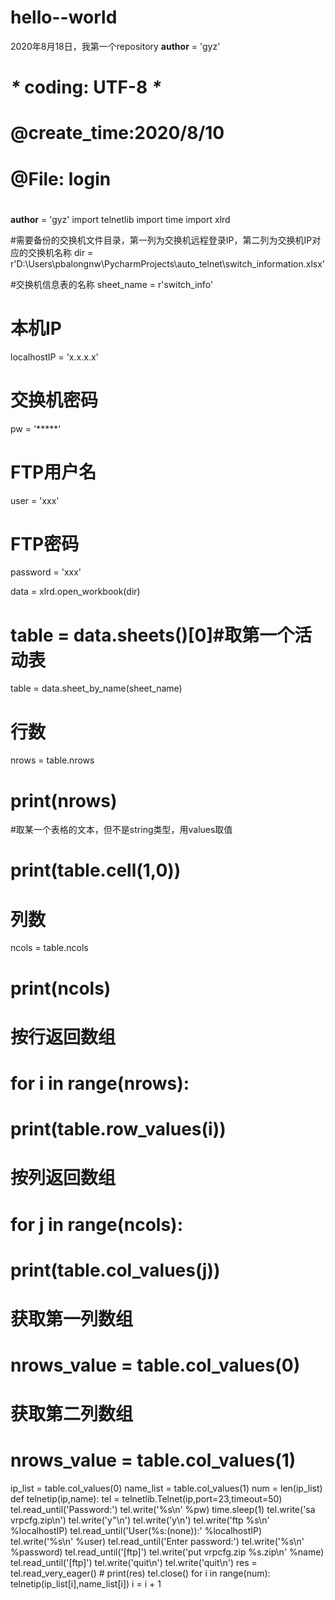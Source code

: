 # hello--world
2020年8月18日，我第一个repository
__author__ = 'gyz'
# _*_ coding: UTF-8 _*_
# @create_time:2020/8/10
# @File: login
#
#
__author__ = 'gyz'
import telnetlib
import time
import xlrd

#需要备份的交换机文件目录，第一列为交换机远程登录IP，第二列为交换机IP对应的交换机名称
dir = r'D:\Users\pbalongnw\PycharmProjects\auto_telnet\switch_information.xlsx'

#交换机信息表的名称
sheet_name = r'switch_info'

# 本机IP
localhostIP = 'x.x.x.x'

# 交换机密码
pw = '*****'

# FTP用户名
user = 'xxx'

# FTP密码
password = 'xxx'

data = xlrd.open_workbook(dir)

# table = data.sheets()[0]#取第一个活动表
table = data.sheet_by_name(sheet_name)

# 行数
nrows = table.nrows
# print(nrows)

#取某一个表格的文本，但不是string类型，用values取值
# print(table.cell(1,0))

# 列数
ncols = table.ncols
# print(ncols)

# 按行返回数组
# for i in range(nrows):
#     print(table.row_values(i))

# 按列返回数组
# for j in range(ncols):
#     print(table.col_values(j))

# 获取第一列数组
# nrows_value = table.col_values(0)

# 获取第二列数组
# nrows_value = table.col_values(1)

ip_list = table.col_values(0)
name_list = table.col_values(1)
num = len(ip_list)
def telnetip(ip,name):
    tel = telnetlib.Telnet(ip,port=23,timeout=50)
    tel.read_until('Password:')
    tel.write('%s\n' %pw)
    time.sleep(1)
    tel.write('sa vrpcfg.zip\n')
    tel.write('y"\n')
    tel.write('y\n')
    tel.write('ftp %s\n' %localhostIP)
    tel.read_until('User(%s:(none)):' %localhostIP)
    tel.write('%s\n' %user)
    tel.read_until('Enter password:')
    tel.write('%s\n' %password)
    tel.read_until('[ftp]')
    tel.write('put vrpcfg.zip %s.zip\n' %name)
    tel.read_until('[ftp]')
    tel.write('quit\n')
    tel.write('quit\n')
    res = tel.read_very_eager()
    # print(res)
    tel.close()
for i in range(num):
    telnetip(ip_list[i],name_list[i])
    i = i + 1
